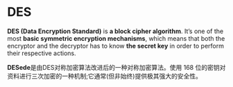 # DES

**DES (Data Encryption Standard)** is **a block cipher algorithm**. It’s one of the most **basic symmetric encryption mechanisms**, which means that both the encryptor and the decryptor has to know **the secret key** in order to perform their respective actions.

**DESede**是由DES对称加密算法改进后的一种对称加密算法。使用 168 位的密钥对资料进行三次加密的一种机制;它通常(但非始终)提供极其强大的安全性。
